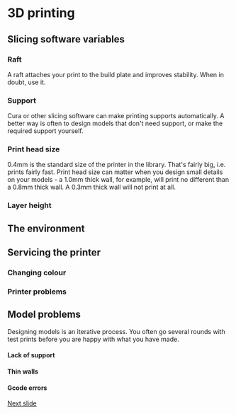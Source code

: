 # 3D printing

## Slicing software variables

### Raft

A raft attaches your print to the build plate and improves stability. 
When in doubt, use it. 

### Support

Cura or other slicing software can make printing supports automatically. 
A better way is often to design models that don't need support, or make the required support yourself.

### Print head size

0.4mm is the standard size of the printer in the library. 
That's fairly big, i.e. prints fairly fast. 
Print head size can matter when you design small details on your models - a 1.0mm thick wall, for example, will print no different than a 0.8mm thick wall.
A 0.3mm thick wall will not print at all. 

### Layer height

## The environment

## Servicing the printer

### Changing colour

### Printer problems

## Model problems

Designing models is an iterative process.
You often go several rounds with test prints before you are happy with what you have made. 

#### Lack of support

#### Thin walls

#### Gcode errors

[Next slide](03-basicOpenSCAD.md)
